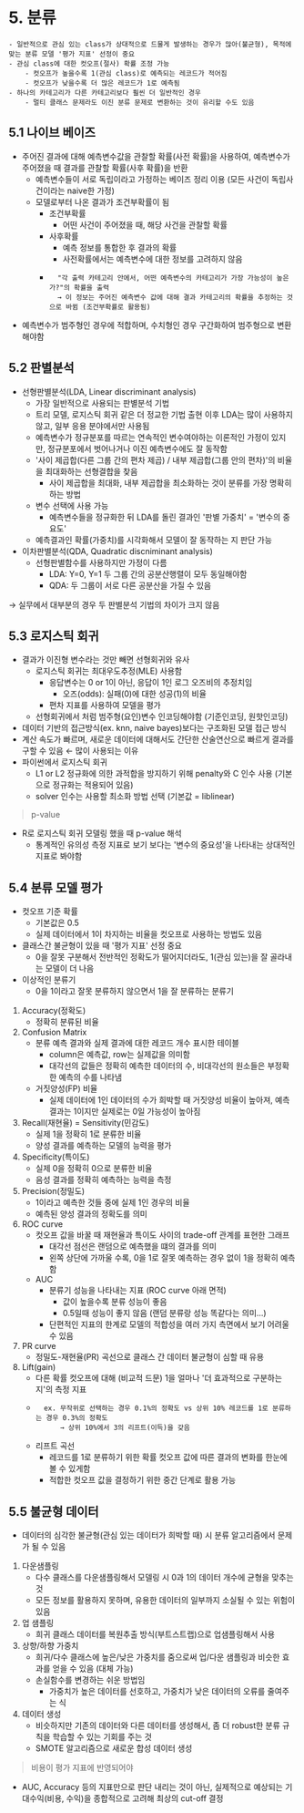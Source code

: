 # 5. 분류
```
- 일반적으로 관심 있는 class가 상대적으로 드물게 발생하는 경우가 많아(불균형), 목적에 맞는 분류 모델 '평가 지표' 선정이 중요
- 관심 class에 대한 컷오프(절사) 확률 조정 가능
	- 컷오프가 높을수록 1(관심 class)로 예측되는 레코드가 적어짐
	- 컷오프가 낮을수록 더 많은 레코드가 1로 예측됨
- 하나의 카테고리가 다른 카테고리보다 훨씬 더 일반적인 경우
	- 멀티 클래스 문제라도 이진 분류 문제로 변환하는 것이 유리할 수도 있음
```

## 5.1 나이브 베이즈
- 주어진 결과에 대해 예측변수값을 관찰할 확률(사전 확률)을 사용하여, 예측변수가 주어졌을 때 결과를 관찰할 확률(사후 확률)을 반환
 	- 예측변수들이 서로 독립이라고 가정하는 베이즈 정리 이용 (모든 사건이 독립사건이라는 naive한 가정)
	- 모델로부터 나온 결과가 조건부확률이 됨
		- 조건부확률
			- 어떤 사건이 주어졌을 때, 해당 사건을 관찰할 확률
		- 사후확률
			- 예측 정보를 통합한 후 결과의 확률
			- 사전확률에서는 예측변수에 대한 정보를 고려하지 않음
		- ```
		    "각 출력 카테고리 안에서, 어떤 예측변수의 카테고리가 가장 가능성이 높은가?"의 확률을 출력
		    → 이 정보는 주어진 예측변수 값에 대해 결과 카테고리의 확률을 추정하는 것으로 바뀜 (조건부확률로 활용됨)
		  ```
- 예측변수가 범주형인 경우에 적합하며, 수치형인 경우 구간화하여 범주형으로 변환해야함

## 5.2 판별분석
- 선형판별분석(LDA, Linear discriminant analysis)
	- 가장 일반적으로 사용되는 판별분석 기법
	- 트리 모델, 로지스틱 회귀 같은 더 정교한 기법 출현 이후 LDA는 많이 사용하지 않고, 일부 응용 분야에서만 사용됨
	- 예측변수가 정규분포를 따르는 연속적인 변수여야하는 이론적인 가정이 있지만, 정규분포에서 벗어나거나 이진 예측변수에도 잘 동작함
	- '사이 제곱합(다른 그룹 간의 편차 제곱) / 내부 제곱합(그룹 안의 편차)'의 비율을 최대화하는 선형결합을 찾음
		- 사이 제곱합을 최대화, 내부 제곱합을 최소화하는 것이 분류를 가장 명확히 하는 방법
	- 변수 선택에 사용 가능
		- 예측변수들을 정규화한 뒤 LDA를 돌린 결과인 '판별 가중치' = '변수의 중요도'
	- 예측결과인 확률(가중치)를 시각화해서 모델이 잘 동작하는 지 판단 가능
- 이차판별분석(QDA, Quadratic discniminant analysis)
	- 선형판별함수를 사용하지만 가정이 다름
		- LDA: Y=0, Y=1 두 그룹 간의 공분산행렬이 모두 동일해야함
		- QDA: 두 그룹이 서로 다른 공분산을 가질 수 있음

→ 실무에서 대부분의 경우 두 판별분석 기법의 차이가 크지 않음 

## 5.3 로지스틱 회귀
- 결과가 이진형 변수라는 것만 빼면 선형회귀와 유사
	- 로지스틱 회귀는 최대우도추정(MLE) 사용함
		- 응답변수는 0 or 1이 아닌, 응답이 1인 로그 오즈비의 추정치임
			- 오즈(odds): 실패(0)에 대한 성공(1)의 비율
		- 편차 지표를 사용하여 모델을 평가
	- 선형회귀에서 처럼 범주형(요인)변수 인코딩해야함 (기준인코딩, 원핫인코딩)
- 데이터 기반의 접근방식(ex. knn, naive bayes)보다는 구조화된 모델 접근 방식
- 계산 속도가 빠르며, 새로운 데이터에 대해서도 간단한 산술연산으로 빠르게 결과를 구할 수 있음 ← 많이 사용되는 이유
- 파이썬에서 로지스틱 회귀
	- L1 or L2 정규화에 의한 과적합을 방지하기 위해 penalty와 C 인수 사용 (기본으로 정규화는 적용되어 있음)
	- solver 인수는 사용할 최소화 방법 선택 (기본값 = liblinear)

> p-value
- R로 로지스틱 회귀 모델링 했을 때 p-value 해석
	- 통계적인 유의성 측정 지표로 보기 보다는 '변수의 중요성'을 나타내는 상대적인 지표로 봐야함

## 5.4 분류 모델 평가
- 컷오프 기준 확률
	- 기본값은 0.5
	- 실제 데이터에서 1이 차지하는 비율을 컷오프로 사용하는 방법도 있음
- 클래스간 불균형이 있을 때 '평가 지표' 선정 중요
	- 0을 잘못 구분해서 전반적인 정확도가 떨어지더라도, 1(관심 있는)을 잘 골라내는 모델이 더 나음
- 이상적인 분류기 
	- 0을 1이라고 잘못 분류하지 않으면서 1을 잘 분류하는 분류기

1. Accuracy(정확도)
	- 정확히 분류된 비율
2. Confusion Matrix
	- 분류 예측 결과와 실제 결과에 대한 레코드 개수 표시한 테이블
		- column은 예측값, row는 실제값을 의미함
		- 대각선의 값들은 정확히 예측한 데이터의 수, 비대각선의 원소들은 부정확한 예측의 수를 나타냄
	- 거짓양성(FP) 비율
		- 실제 데이터에 1인 데이터의 수가 희박할 때 거짓양성 비율이 높아져, 예측결과는 1이지만 실제로는 0일 가능성이 높아짐 
3. Recall(재현율) = Sensitivity(민감도) 
	- 실제 1을 정확히 1로 분류한 비율
	- 양성 결과를 예측하는 모델의 능력을 평가	
4. Specificity(특이도)
	- 실제 0을 정확히 0으로 분류한 비율
	- 음성 결과를 정확히 예측하는 능력을 측정
5. Precision(정밀도)
	- 1이라고 예측한 것들 중에 실제 1인 경우의 비율
	- 예측된 양성 결과의 정확도를 의미	
6. ROC curve
	- 컷오프 값을 바꿀 때 재현율과 특이도 사이의 trade-off 관계를 표현한 그래프
		- 대각선 점선은 랜덤으로 예측했을 떄의 결과를 의미
		- 왼쪽 상단에 가까울 수록, 0을 1로 잘못 예측하는 경우 없이 1을 정확히 예측함 
	- AUC
		- 분류기 성능을 나타내는 지표 (ROC curve 아래 면적)
			- 값이 높을수록 분류 성능이 좋음
			- 0.5일때 성능이 좋지 않음 (랜덤 분류랑 성능 똑같다는 의미...)
		- 단편적인 지표의 한계로 모델의 적합성을 여러 가지 측면에서 보기 어려울 수 있음	
7. PR curve
	- 정밀도-재현율(PR) 곡선으로 클래스 간 데이터 불균형이 심할 때 유용
8. Lift(gain)
	- 다른 확률 컷오프에 대해  (비교적 드문) 1을 얼마나 '더 효과적으로 구분하는지'의 측정 지표
	- ```
		ex. 무작위로 선택하는 경우 0.1%의 정확도 vs 상위 10% 레코드를 1로 분류하는 경우 0.3%의 정확도
			→ 상위 10%에서 3의 리프트(이득)을 갖음
	  ```
	- 리프트 곡선
		-  레코드를 1로 분류하기 위한 확률 컷오프 값에 따른 결과의 변화를 한눈에 볼 수 있게함
		- 적합한 컷오프 값을 결정하기 위한 중간 단계로  활용 가능

## 5.5 불균형 데이터
- 데이터의 심각한 불균형(관심 있는 데이터가 희박할 때) 시 분류 알고리즘에서 문제가 될 수 있음
1. 다운샘플링
	- 다수 클래스를 다운샘플링해서 모델링 시 0과 1의 데이터 개수에 균형을 맞추는 것
	- 모든 정보를 활용하지 못하며, 유용한 데이터의 일부까지 소실될 수 있는 위험이 있음 
2. 업 샘플링
	- 희귀 클래스 데이터를 복원추출 방식(부트스트랩)으로 업샘플링해서 사용
3. 상향/하향 가중치
	- 희귀/다수 클래스에 높은/낮은 가중치를 줌으로써 업/다운 샘플링과 비슷한 효과를 얻을 수 있음 (대체 가능)
	- 손실함수를 변경하는 쉬운 방법임
		- 가중치가 높은 데이터를 선호하고, 가중치가 낮은 데이터의 오류를 줄여주는 식 
4. 데이터 생성
	- 비슷하지만 기존의 데이터와 다른 데이터를 생성해서, 좀 더 robust한 분류 규칙을 학습할 수 있는 기회를 주는 것
	- SMOTE 알고리즘으로 새로운 합성 데이터 생성

> 비용이 평가 지표에 반영되어야
-  AUC, Accuracy 등의 지표만으로 판단 내리는 것이 아닌, 실제적으로 예상되는 기대수익(비용, 수익)을 종합적으로 고려해 최상의 cut-off 결정
